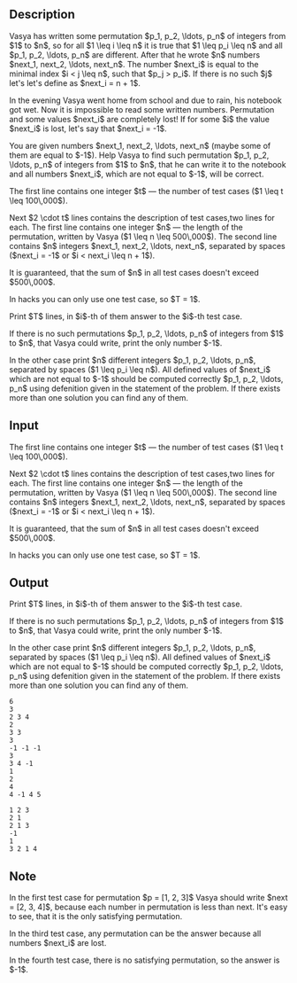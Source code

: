 ## Description

<div><p>Vasya has written some permutation $p_1, p_2, \ldots, p_n$ of integers from $1$ to $n$, so for all $1 \leq i \leq n$ it is true that $1 \leq p_i \leq n$ and all $p_1, p_2, \ldots, p_n$ are different. After that he wrote $n$ numbers $next_1, next_2, \ldots, next_n$. The number $next_i$ is equal to the minimal index $i &lt; j \leq n$, such that $p_j &gt; p_i$. If there is no such $j$ let's let's define as $next_i = n + 1$.</p><p>In the evening Vasya went home from school and due to rain, his notebook got wet. Now it is impossible to read some written numbers. Permutation and some values $next_i$ are completely lost! If for some $i$ the value $next_i$ is lost, let's say that $next_i = -1$.</p><p>You are given numbers $next_1, next_2, \ldots, next_n$ (maybe some of them are equal to $-1$). Help Vasya to find such permutation $p_1, p_2, \ldots, p_n$ of integers from $1$ to $n$, that he can write it to the notebook and all numbers $next_i$, which are not equal to $-1$, will be correct. </p></div><div class="input-specification"><p>The first line contains one integer $t$&nbsp;— the number of test cases ($1 \leq t \leq 100\,000$).</p><p>Next $2 \cdot t$ lines contains the description of test cases,two lines for each. The first line contains one integer $n$&nbsp;— the length of the permutation, written by Vasya ($1 \leq n \leq 500\,000$). The second line contains $n$ integers $next_1, next_2, \ldots, next_n$, separated by spaces ($next_i = -1$ or $i &lt; next_i \leq n + 1$).</p><p>It is guaranteed, that the sum of $n$ in all test cases doesn't exceed $500\,000$.</p><p>In <span class="tex-font-style-bf">hacks</span> you can only use one test case, so $T = 1$.</p></div><div class="output-specification"><p>Print $T$ lines, in $i$-th of them answer to the $i$-th test case.</p><p>If there is no such permutations $p_1, p_2, \ldots, p_n$ of integers from $1$ to $n$, that Vasya could write, print the only number $-1$.</p><p>In the other case print $n$ different integers $p_1, p_2, \ldots, p_n$, separated by spaces ($1 \leq p_i \leq n$). All defined values of $next_i$ which are not equal to $-1$ should be computed correctly $p_1, p_2, \ldots, p_n$ using defenition given in the statement of the problem. If there exists more than one solution you can find any of them.</p></div>

## Input

<p>The first line contains one integer $t$&nbsp;— the number of test cases ($1 \leq t \leq 100\,000$).</p><p>Next $2 \cdot t$ lines contains the description of test cases,two lines for each. The first line contains one integer $n$&nbsp;— the length of the permutation, written by Vasya ($1 \leq n \leq 500\,000$). The second line contains $n$ integers $next_1, next_2, \ldots, next_n$, separated by spaces ($next_i = -1$ or $i &lt; next_i \leq n + 1$).</p><p>It is guaranteed, that the sum of $n$ in all test cases doesn't exceed $500\,000$.</p><p>In <span class="tex-font-style-bf">hacks</span> you can only use one test case, so $T = 1$.</p>

## Output

<p>Print $T$ lines, in $i$-th of them answer to the $i$-th test case.</p><p>If there is no such permutations $p_1, p_2, \ldots, p_n$ of integers from $1$ to $n$, that Vasya could write, print the only number $-1$.</p><p>In the other case print $n$ different integers $p_1, p_2, \ldots, p_n$, separated by spaces ($1 \leq p_i \leq n$). All defined values of $next_i$ which are not equal to $-1$ should be computed correctly $p_1, p_2, \ldots, p_n$ using defenition given in the statement of the problem. If there exists more than one solution you can find any of them.</p>





```input1
6
3
2 3 4
2
3 3
3
-1 -1 -1
3
3 4 -1
1
2
4
4 -1 4 5
```




```output1
1 2 3
2 1
2 1 3
-1
1
3 2 1 4
```



## Note

<p>In the first test case for permutation $p = [1, 2, 3]$ Vasya should write $next = [2, 3, 4]$, because each number in permutation is less than next. It's easy to see, that it is the only satisfying permutation.</p><p>In the third test case, any permutation can be the answer because all numbers $next_i$ are lost.</p><p>In the fourth test case, there is no satisfying permutation, so the answer is $-1$.</p>
